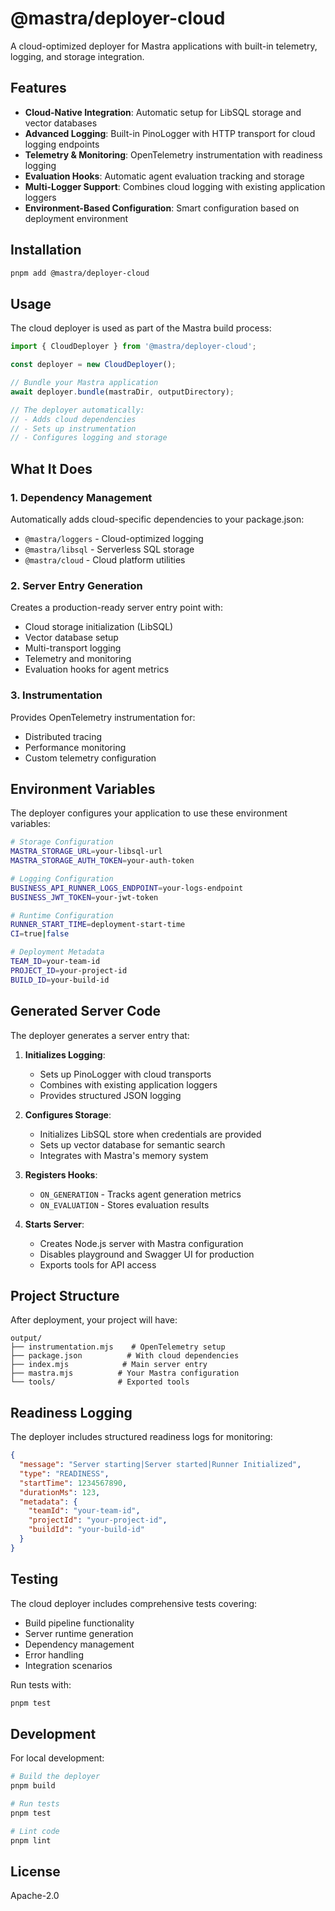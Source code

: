 # @mastra/deployer-cloud

A cloud-optimized deployer for Mastra applications with built-in telemetry, logging, and storage integration.

## Features

- **Cloud-Native Integration**: Automatic setup for LibSQL storage and vector databases
- **Advanced Logging**: Built-in PinoLogger with HTTP transport for cloud logging endpoints
- **Telemetry & Monitoring**: OpenTelemetry instrumentation with readiness logging
- **Evaluation Hooks**: Automatic agent evaluation tracking and storage
- **Multi-Logger Support**: Combines cloud logging with existing application loggers
- **Environment-Based Configuration**: Smart configuration based on deployment environment

## Installation

```bash
pnpm add @mastra/deployer-cloud
```

## Usage

The cloud deployer is used as part of the Mastra build process:

```typescript
import { CloudDeployer } from '@mastra/deployer-cloud';

const deployer = new CloudDeployer();

// Bundle your Mastra application
await deployer.bundle(mastraDir, outputDirectory);

// The deployer automatically:
// - Adds cloud dependencies
// - Sets up instrumentation
// - Configures logging and storage
```

## What It Does

### 1. Dependency Management

Automatically adds cloud-specific dependencies to your package.json:

- `@mastra/loggers` - Cloud-optimized logging
- `@mastra/libsql` - Serverless SQL storage
- `@mastra/cloud` - Cloud platform utilities

### 2. Server Entry Generation

Creates a production-ready server entry point with:

- Cloud storage initialization (LibSQL)
- Vector database setup
- Multi-transport logging
- Telemetry and monitoring
- Evaluation hooks for agent metrics

### 3. Instrumentation

Provides OpenTelemetry instrumentation for:

- Distributed tracing
- Performance monitoring
- Custom telemetry configuration

## Environment Variables

The deployer configures your application to use these environment variables:

```bash
# Storage Configuration
MASTRA_STORAGE_URL=your-libsql-url
MASTRA_STORAGE_AUTH_TOKEN=your-auth-token

# Logging Configuration
BUSINESS_API_RUNNER_LOGS_ENDPOINT=your-logs-endpoint
BUSINESS_JWT_TOKEN=your-jwt-token

# Runtime Configuration
RUNNER_START_TIME=deployment-start-time
CI=true|false

# Deployment Metadata
TEAM_ID=your-team-id
PROJECT_ID=your-project-id
BUILD_ID=your-build-id
```

## Generated Server Code

The deployer generates a server entry that:

1. **Initializes Logging**:
   - Sets up PinoLogger with cloud transports
   - Combines with existing application loggers
   - Provides structured JSON logging

2. **Configures Storage**:
   - Initializes LibSQL store when credentials are provided
   - Sets up vector database for semantic search
   - Integrates with Mastra's memory system

3. **Registers Hooks**:
   - `ON_GENERATION` - Tracks agent generation metrics
   - `ON_EVALUATION` - Stores evaluation results

4. **Starts Server**:
   - Creates Node.js server with Mastra configuration
   - Disables playground and Swagger UI for production
   - Exports tools for API access

## Project Structure

After deployment, your project will have:

```
output/
├── instrumentation.mjs    # OpenTelemetry setup
├── package.json          # With cloud dependencies
├── index.mjs            # Main server entry
├── mastra.mjs          # Your Mastra configuration
└── tools/              # Exported tools
```

## Readiness Logging

The deployer includes structured readiness logs for monitoring:

```json
{
  "message": "Server starting|Server started|Runner Initialized",
  "type": "READINESS",
  "startTime": 1234567890,
  "durationMs": 123,
  "metadata": {
    "teamId": "your-team-id",
    "projectId": "your-project-id",
    "buildId": "your-build-id"
  }
}
```

## Testing

The cloud deployer includes comprehensive tests covering:

- Build pipeline functionality
- Server runtime generation
- Dependency management
- Error handling
- Integration scenarios

Run tests with:

```bash
pnpm test
```

## Development

For local development:

```bash
# Build the deployer
pnpm build

# Run tests
pnpm test

# Lint code
pnpm lint
```

## License

Apache-2.0
